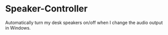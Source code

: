 # Speaker-Controller
Automatically turn my desk speakers on/off when I change the audio output in Windows.
